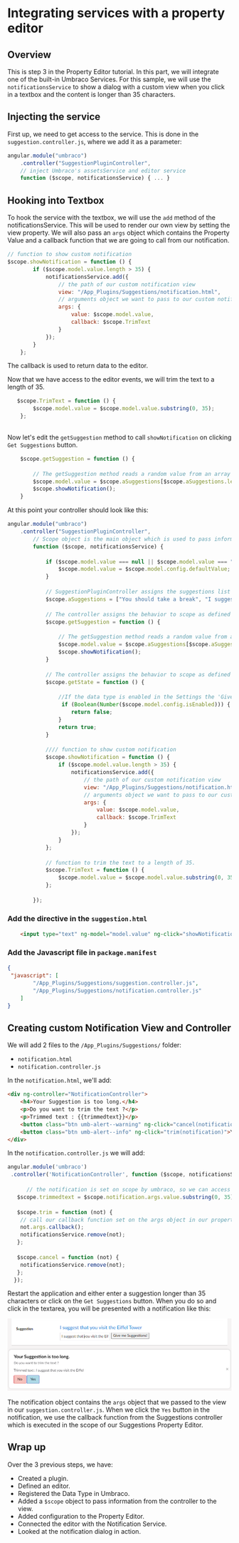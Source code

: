 # Integrating services with a property editor

## Overview

This is step 3 in the Property Editor tutorial. In this part, we will integrate one of the built-in Umbraco Services. For this sample, we will use the `notificationsService` to show a dialog with a custom view when you click in a textbox and the content is longer than 35 characters.

## Injecting the service

First up, we need to get access to the service. This is done in the `suggestion.controller.js`, where we add it as a parameter:

```javascript
angular.module("umbraco")
    .controller("SuggestionPluginController",
    // inject Umbraco's assetsService and editor service
    function ($scope, notificationsService) { ... }
```

## Hooking into Textbox

To hook the service with the textbox, we will use the `add` method of the notificationsService. This will be used to render our own view by setting the view property. We will also pass an `args` object which contains the Property Value and a callback function that we are going to call from our notification.

```javascript
// function to show custom notification
$scope.showNotification = function () {
        if ($scope.model.value.length > 35) {
            notificationsService.add({
                // the path of our custom notification view
                view: "/App_Plugins/Suggestions/notification.html",
                // arguments object we want to pass to our custom notification
                args: {
                    value: $scope.model.value,
                    callback: $scope.TrimText
                }
            });
        }
    };
```

The callback is used to return data to the editor.

Now that we have access to the editor events, we will trim the text to a length of 35.

```javascript
   $scope.TrimText = function () {
        $scope.model.value = $scope.model.value.substring(0, 35);
    };
   
```

Now let's edit the `getSuggestion` method to call `showNotification`  on clicking `Get Suggestions` button.

```javascript
    $scope.getSuggestion = function () {
    
        // The getSuggestion method reads a random value from an array and provides a Suggestion. 
        $scope.model.value = $scope.aSuggestions[$scope.aSuggestions.length * Math.random() | 0];
        $scope.showNotification();
    }
```

At this point your controller should look like this:

```javascript
angular.module("umbraco")
    .controller("SuggestionPluginController",
        // Scope object is the main object which is used to pass information from the controller to the view.
        function ($scope, notificationsService) {

            if ($scope.model.value === null || $scope.model.value === "") {
                $scope.model.value = $scope.model.config.defaultValue;
            }

            // SuggestionPluginController assigns the suggestions list to the aSuggestions property of the scope
            $scope.aSuggestions = ["You should take a break", "I suggest that you visit the Eiffel Tower", "How about starting a book club today or this week?", "Are you hungry?"];

            // The controller assigns the behavior to scope as defined by the getSuggestion method, which is invoked when the user clicks on the 'Give me Suggestions!' button.
            $scope.getSuggestion = function () {

                // The getSuggestion method reads a random value from an array and provides a Suggestion. 
                $scope.model.value = $scope.aSuggestions[$scope.aSuggestions.length * Math.random() | 0];
                $scope.showNotification();
            }
         
            // The controller assigns the behavior to scope as defined by the getState method, which is invoked when the user toggles the enable button in the data type settings.
            $scope.getState = function () {

                //If the data type is enabled in the Settings the 'Give me Suggestions!' button is enabled
                 if (Boolean(Number($scope.model.config.isEnabled))) {
                    return false;
                }
                return true;
            }

            //// function to show custom notification
            $scope.showNotification = function () {
                if ($scope.model.value.length > 35) {
                    notificationsService.add({
                        // the path of our custom notification view
                        view: "/App_Plugins/Suggestions/notification.html",
                        // arguments object we want to pass to our custom notification
                        args: {
                            value: $scope.model.value,
                            callback: $scope.TrimText
                        }
                    });
                }
            };

            // function to trim the text to a length of 35.
            $scope.TrimText = function () {
                $scope.model.value = $scope.model.value.substring(0, 35);
            };

        });
```

### Add the directive in the `suggestion.html`

```html
    <input type="text" ng-model="model.value" ng-click="showNotification()" />
```

### Add the Javascript file in `package.manifest`

```json
{
 "javascript": [
        "/App_Plugins/Suggestions/suggestion.controller.js",
        "/App_Plugins/Suggestions/notification.controller.js"
    ]
}
```

## Creating custom Notification View and Controller

We will add 2 files to the `/App_Plugins/Suggestions/` folder:

* `notification.html`
* `notification.controller.js`

In the `notification.html`, we'll add:

```html
<div ng-controller="NotificationController">
    <h4>Your Suggestion is too long.</h4>
    <p>Do you want to trim the text ?</p>
    <p>Trimmed text : {{trimmedtext}}</p>
    <button class="btn umb-alert--warning" ng-click="cancel(notification)">No</button>
    <button class="btn umb-alert--info" ng-click="trim(notification)">Yes</button>
</div>
```

In the `notification.controller.js` we will add:

```javascript
angular.module('umbraco')
 .controller('NotificationController', function ($scope, notificationsService) {

      // the notification is set on scope by umbraco, so we can access our args object passed in
   $scope.trimmedtext = $scope.notification.args.value.substring(0, 35);

   $scope.trim = function (not) {
    // call our callback function set on the args object in our property editor controller
    not.args.callback();
    notificationsService.remove(not);
   };

   $scope.cancel = function (not) {
    notificationsService.remove(not);
   };
  });
```

Restart the application and either enter a suggestion longer than 35 characters or click on the `Get Suggestions` button. When you do so and click in the textarea, you will be presented with a notification like this:

![Suggestion Notification](../../../../10/umbraco-cms/tutorials/creating-a-property-editor/images/suggestion-notification.png)

The notification object contains the `args` object that we passed to the view in our `suggestion.controller.js`. When we click the `Yes` button in the notification, we use the callback function from the Suggestions controller which is executed in the scope of our Suggestions Property Editor.

## Wrap up

Over the 3 previous steps, we have:

* Created a plugin.
* Defined an editor.
* Registered the Data Type in Umbraco.
* Added a `$scope` object to pass information from the controller to the view.
* Added configuration to the Property Editor.
* Connected the editor with the Notification Service.
* Looked at the notification dialog in action.
